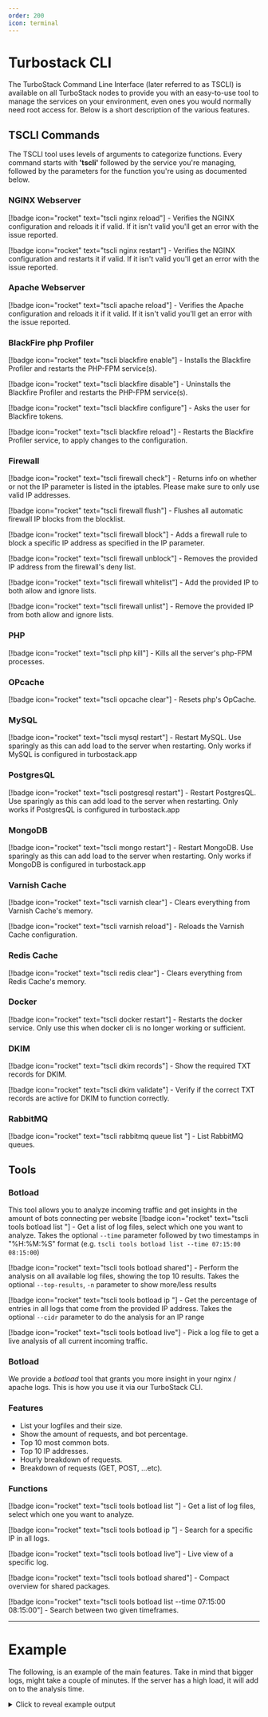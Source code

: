 ```yaml
---
order: 200
icon: terminal
---
```


# Turbostack CLI
The TurboStack Command Line Interface (later referred to as TSCLI) is available on all TurboStack nodes to provide you with an easy-to-use tool to manage the services on your environment, even ones you would normally need root access for. Below is a short description of the various features.

## TSCLI Commands
The TSCLI tool uses levels of arguments to categorize functions. Every command starts with **'tscli'** followed by the service you're managing, followed by the parameters for the function you're using as documented below.

### NGINX Webserver
[!badge icon="rocket" text="tscli nginx reload"] - Verifies the NGINX configuration and reloads it if valid. If it isn't valid you'll get an error with the issue reported.

[!badge icon="rocket" text="tscli nginx restart"] - Verifies the NGINX configuration and restarts it if valid. If it isn't valid you'll get an error with the issue reported.

### Apache Webserver
[!badge icon="rocket" text="tscli apache reload"] - Verifies the Apache configuration and reloads it if it valid. If it isn't valid you'll get an error with the issue reported.

### BlackFire php Profiler
[!badge icon="rocket" text="tscli blackfire enable"] - Installs the Blackfire Profiler and restarts the PHP-FPM service(s).

[!badge icon="rocket" text="tscli blackfire disable"] - Uninstalls the Blackfire Profiler and restarts the PHP-FPM service(s).

[!badge icon="rocket" text="tscli blackfire configure"] - Asks the user for Blackfire tokens.

[!badge icon="rocket" text="tscli blackfire reload"] - Restarts the Blackfire Profiler service, to apply changes to the configuration.

### Firewall
[!badge icon="rocket" text="tscli firewall check"] - Returns info on whether or not the IP parameter is listed in the iptables. Please make sure to only use valid IP addresses.

[!badge icon="rocket" text="tscli firewall flush"] - Flushes all automatic firewall IP blocks from the blocklist.

[!badge icon="rocket" text="tscli firewall block"] - Adds a firewall rule to block a specific IP address as specified in the IP parameter.

[!badge icon="rocket" text="tscli firewall unblock"] - Removes the provided IP address from the firewall's deny list.

[!badge icon="rocket" text="tscli firewall whitelist"] - Add the provided IP to both allow and ignore lists.

[!badge icon="rocket" text="tscli firewall unlist"] - Remove the provided IP from both allow and ignore lists.

### PHP
[!badge icon="rocket" text="tscli php kill"] - Kills all the server's php-FPM processes.

### OPcache
[!badge icon="rocket" text="tscli opcache clear"] - Resets php's OpCache.


### MySQL
[!badge icon="rocket" text="tscli mysql restart"] - Restart MySQL. Use sparingly as this can add load to the server when restarting. Only works if MySQL is configured in turbostack.app

### PostgresQL
[!badge icon="rocket" text="tscli postgresql restart"] - Restart PostgresQL. Use sparingly as this can add load to the server when restarting. Only works if PostgresQL is configured in turbostack.app

### MongoDB
[!badge icon="rocket" text="tscli mongo restart"] - Restart MongoDB. Use sparingly as this can add load to the server when restarting. Only works if MongoDB is configured in turbostack.app

### Varnish Cache
[!badge icon="rocket" text="tscli varnish clear"] - Clears everything from Varnish Cache's memory.

[!badge icon="rocket" text="tscli varnish reload"] - Reloads the Varnish Cache configuration.

### Redis Cache
[!badge icon="rocket" text="tscli redis clear"] - Clears everything from Redis Cache's memory.

### Docker

[!badge icon="rocket" text="tscli docker restart"] - Restarts the docker service. Only use this when docker cli is no longer working or sufficient.

### DKIM
[!badge icon="rocket" text="tscli dkim records"] - Show the required TXT records for DKIM.

[!badge icon="rocket" text="tscli dkim validate"] - Verify if the correct TXT records are active for DKIM to function correctly.

### RabbitMQ
[!badge icon="rocket" text="tscli rabbitmq queue list <OPTIONS> <VHOSTNAME>"] - List RabbitMQ queues.

## Tools
### Botload
This tool allows you to analyze incoming traffic and get insights in the amount of bots connecting per website
[!badge icon="rocket" text="tscli tools botload list "] - Get a list of log files, select which one you want to analyze. Takes the optional `--time` parameter followed by two timestamps in "%H:%M:%S" format (e.g. `tscli tools botload list --time 07:15:00 08:15:00`)

[!badge icon="rocket" text="tscli tools botload shared"] - Perform the analysis on all available log files, showing the top 10 results. Takes the optional `--top-results`, `-n` parameter to show more/less results

[!badge icon="rocket" text="tscli tools botload ip <IP address>"] - Get the percentage of entries in all logs that come from the provided IP address. Takes the optional `--cidr` parameter to do the analysis for an IP range

[!badge icon="rocket" text="tscli tools botload live"] - Pick a log file to get a live analysis of all current incoming traffic. 


### Botload
We provide a *botload* tool that grants you more insight in your nginx / apache logs.
This is how you use it via our TurboStack CLI.
### Features
 - List your logfiles and their size.
 - Show the amount of requests, and bot percentage.
 - Top 10 most common bots.
 - Top 10 IP addresses.
 - Hourly breakdown of requests.
 - Breakdown of requests (GET, POST, ...etc). 
### Functions

[!badge icon="rocket" text="tscli tools botload list "] - Get a list of log files, select which one you want to analyze.

[!badge icon="rocket" text="tscli tools botload ip <IP address>"] - Search for a specific IP in all logs.

[!badge icon="rocket" text="tscli tools botload live"] - Live view of a specific log.

[!badge icon="rocket" text="tscli tools botload shared"] - Compact overview for shared packages.

[!badge icon="rocket" text="tscli tools botload list --time 07:15:00 08:15:00"] - Search between two given timeframes.

---
# Example

The following, is an example of the main features. Take in mind that bigger logs, might take a couple of minutes. If the server has a high load, it will add on to the analysis time.

<details>
<summary>Click to reveal example output</summary>

```
Detected Nginx – logs in /var/log/nginx

Available logs:

 1) access.log            0.3 MB
 2) access.log.1          0.2 MB
 3) error.log             0.0 MB
 4) error.log.1           0.0 MB
 5) prod.log             41.2 MB
 6) prod.log.1           34.3 MB
Select log (number or filename): 5

Analysis of prod.log:
Total requests:    141261
Crawler requests:  15880  (11.24%)

Top 10 bots:
     18636 bingbot
      5735 robot
      5443 ahrefsbot
       864 amazonbot
       263 semrushbot
       246 dotbot
       195 googlebot
        43 clarity-bot
        20 petalbot
        15 facebookexternalhit

Top 10 IPs:
      1478 2a03:2880:f800:13:: (crawler)
      1423 2a02:348:91:63c7::1
      1405 2a03:2880:f800:f:: (crawler)
      1387 2a03:2880:f800:3:: (crawler)
      1382 2a03:2880:f800:29:: (crawler)
      1379 2a03:2880:f800:36:: (crawler)
      1373 2a03:2880:f800:e:: (crawler)
      1373 2a03:2880:f800:44:: (crawler)
      1371 2a03:2880:f800:7:: (crawler)
      1360 2a03:2880:f800:1e:: (crawler)

Hourly breakdown:
  00:00  1573
  01:00  1823
  02:00  2577
  03:00  1408
  04:00  1133
  05:00  1552
  06:00  4698
  07:00  7296
  08:00  7951
  09:00  7522
  10:00  10518
  11:00  7106
  12:00  7544
  13:00  6948
  14:00  8651
  15:00  7419
  16:00  7348
  17:00  7146
  18:00  6872
  19:00  6987
  20:00  7718
  21:00  7203
  22:00  7240
  23:00  5028

Request methods:
    141189 GET
        53 HEAD
        18 POST
```
</details>